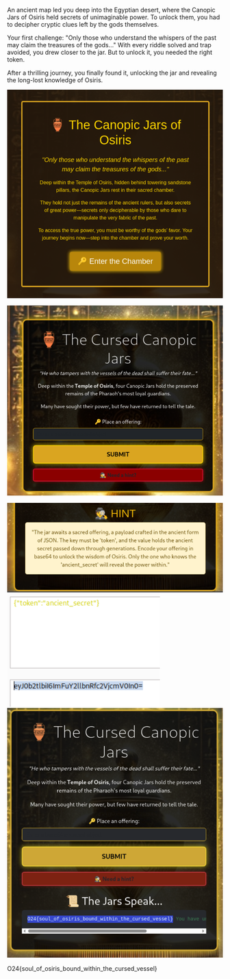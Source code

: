 An ancient map led you deep into the Egyptian desert, where the Canopic Jars of Osiris held secrets of unimaginable power. To unlock them, you had to decipher cryptic clues left by the gods themselves.

Your first challenge: "Only those who understand the whispers of the past may claim the treasures of the gods..." With every riddle solved and trap avoided, you drew closer to the jar. But to unlock it, you needed the right token.

After a thrilling journey, you finally found it, unlocking the jar and revealing the long-lost knowledge of Osiris.

![](../img/TCJOO_App.png)

![](../img/TCJOO_Entered.png)


![](../img/TCJOO_Hint.png)
![](../img/TCJOO_Base64_encoded.png)
![](../img/TCJOO_Solved.png)

O24{soul_of_osiris_bound_within_the_cursed_vessel}
